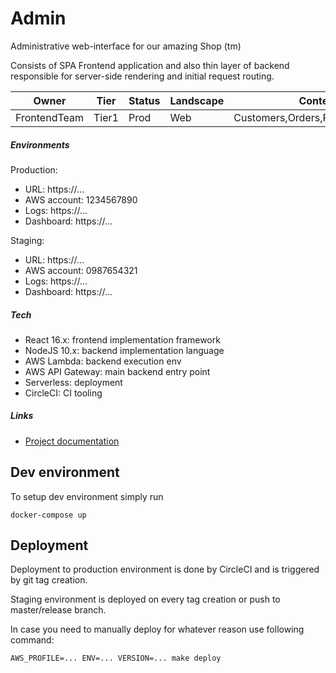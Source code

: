 # Admin

Administrative web-interface for our amazing Shop (tm)  

Consists of SPA Frontend application and also thin layer of backend
responsible for server-side rendering and initial request routing.

Owner|Tier|Status|Landscape|Contexts
---|---|---|---|---
FrontendTeam|Tier1|Prod|Web|Customers,Orders,Payments,Catalog

##### Environments

Production:

- URL: https://...
- AWS account: 1234567890
- Logs: https://...
- Dashboard: https://...

Staging:

- URL: https://...
- AWS account: 0987654321
- Logs: https://...
- Dashboard: https://...

##### Tech

- React 16.x: frontend implementation framework
- NodeJS 10.x: backend implementation language
- AWS Lambda: backend execution env
- AWS API Gateway: main backend entry point
- Serverless: deployment
- CircleCI: CI tooling

##### Links

- [Project documentation](https://www.projectconnections.com/knowhow/burning-questions/what-is-project-documentation.html)

## Dev environment

To setup dev environment simply run

    docker-compose up
    
## Deployment

Deployment to production environment is done by CircleCI and is triggered
by git tag creation.

Staging environment is deployed on every tag creation or push to master/release
branch.

In case you need to manually deploy for whatever reason use following command:

    AWS_PROFILE=... ENV=... VERSION=... make deploy